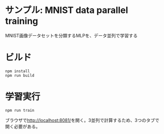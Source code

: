 # サンプル: MNIST data parallel training

MNIST画像データセットを分類するMLPを、データ並列で学習する

# ビルド

```
npm install
npm run build
```

# 学習実行

```
npm run train
```

ブラウザで[http://localhost:8081/](http://localhost:8081/)を開く。3並列で計算するため、3つのタブで開く必要がある。
